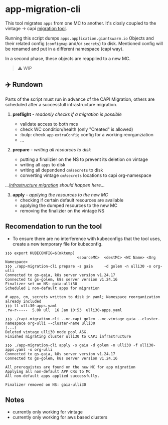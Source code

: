 # app-migration-cli

This tool migrates `apps` from one MC to another. It's closly coupled
to the vintage -> capi [migration tool](https://github.com/giantswarm/capi-migration-cli).

Running this script dumps `apps.application.giantswarm.io` Objects and their related config 
(`configmap` and/or `secrets`) to disk. Mentioned config will be renamed and put 
in a different namespace (capi way).

In a second phase, these objects are reapplied to a new MC.

> :warning: WIP

## :airplane: Rundown

Parts of the script must run in advance of the CAPI Migration, others
are scheduled after a successfull infrastructure migration.

1. **preflight** - *readonly checks if a migration is possible*
    * validate access to both mcs
    * check WC condition/health (only "Created" is allowed)
    * :bulp: check `app` `extraConfig` config for a working reorganziation
    * ...

2. **prepare** - *writing all resources to disk*
    * putting a finalizier on the NS to prevent its deletion on vintage
    * writing all `apps` to disk
    * writing all dependend `cm`/`secrets` to disk
    * converting vintage `cm`/`secrets` locations to capi org-namespace

*...[Infrastructure migration](https://github.com/giantswarm/capi-migration-cli) should happen here...*

3. **apply** - *applying the resources to the new MC*
    * checking if certain default resources are available
    * applying the dumped resources to the new MC
    * removing the finalizier on the vintage NS

## Recomendation to run the tool
* To ensure there are no interference with kubeconfigs that the tool uses, create a new temporary file for kubeconfig.

```
❯❯❯ export KUBECONFIG=$(mktemp)
                                <sourceMC>  <destMC> <WC Name> <Org Namespace>
❯❯❯ ./app-migration-cli prepare -s gaia     -d golem -n ulli30 -o org-ulli
Connected to gs-gaia, k8s server version v1.24.17
Connected to gs-golem, k8s server version v1.24.16
Finalizer set on NS: gaia-ulli30
Scheduled 1 non-default apps for migration

# apps, cm, secrets written to disk in yaml; Namespace reorganization already included
❯❯❯ ll ulli30-apps.yaml
.rw-r-----  5.0k ull  16 Jan 10:53  ulli30-apps.yaml

❯❯❯ ./capi-migration-cli --mc-capi golem --mc-vintage gaia --cluster-namespace org-ulli --cluster-name ulli30
[...]
Deleted vintage ulli30 node pool ASG.
Finished migrating cluster ulli30 to CAPI infrastructure

❯❯❯ ./app-migration-cli apply -s gaia -d golem -n ulli30 -f ulli30-apps.yaml -o org-ulli
Connected to gs-gaia, k8s server version v1.24.17
Connected to gs-golem, k8s server version v1.24.16

All prerequistes are found on the new MC for app migration
Applying all non-default APP CRs to MC
All non-default apps applied successfully.

Finalizer removed on NS: gaia-ulli30
```

## Notes 
* currently only working for vintage
* currently only working for aws based clusters
